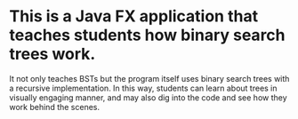 # This is a Java FX application that teaches students how binary search trees work. 
It not only teaches BSTs 
but the program itself uses binary search trees with a recursive implementation. In this way, students can 
learn about trees in visually engaging manner, and may also dig into the code and see how they work behind the scenes.
